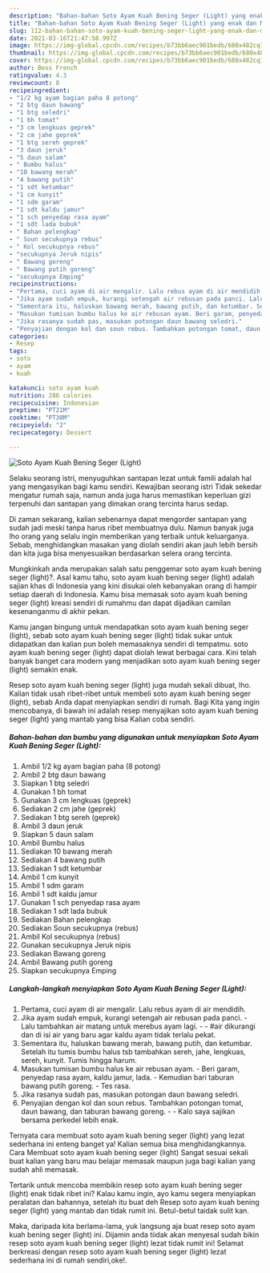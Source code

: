 ```yaml
---
description: "Bahan-bahan Soto Ayam Kuah Bening Seger (Light) yang enak dan Mudah Dibuat"
title: "Bahan-bahan Soto Ayam Kuah Bening Seger (Light) yang enak dan Mudah Dibuat"
slug: 112-bahan-bahan-soto-ayam-kuah-bening-seger-light-yang-enak-dan-mudah-dibuat
date: 2021-03-16T21:47:58.997Z
image: https://img-global.cpcdn.com/recipes/b73bb6aec901bedb/680x482cq70/soto-ayam-kuah-bening-seger-light-foto-resep-utama.jpg
thumbnail: https://img-global.cpcdn.com/recipes/b73bb6aec901bedb/680x482cq70/soto-ayam-kuah-bening-seger-light-foto-resep-utama.jpg
cover: https://img-global.cpcdn.com/recipes/b73bb6aec901bedb/680x482cq70/soto-ayam-kuah-bening-seger-light-foto-resep-utama.jpg
author: Bess French
ratingvalue: 4.3
reviewcount: 8
recipeingredient:
- "1/2 kg ayam bagian paha 8 potong"
- "2 btg daun bawang"
- "1 btg seledri"
- "1 bh tomat"
- "3 cm lengkuas geprek"
- "2 cm jahe geprek"
- "1 btg sereh geprek"
- "3 daun jeruk"
- "5 daun salam"
- " Bumbu halus"
- "10 bawang merah"
- "4 bawang putih"
- "1 sdt ketumbar"
- "1 cm kunyit"
- "1 sdm garam"
- "1 sdt kaldu jamur"
- "1 sch penyedap rasa ayam"
- "1 sdt lada bubuk"
- " Bahan pelengkap"
- " Soun secukupnya rebus"
- " Kol secukupnya rebus"
- "secukupnya Jeruk nipis"
- " Bawang goreng"
- " Bawang putih goreng"
- "secukupnya Emping"
recipeinstructions:
- "Pertama, cuci ayam di air mengalir. Lalu rebus ayam di air mendidih."
- "Jika ayam sudah empuk, kurangi setengah air rebusan pada panci. Lalu tambahkan air matang untuk merebus ayam lagi.  #air dikurangi dan di isi air yang baru agar kaldu ayam tidak terlalu pekat."
- "Sementara itu, haluskan bawang merah, bawang putih, dan ketumbar. Setelah itu tumis bumbu halus tsb tambahkan sereh, jahe, lengkuas, sereh, kunyit. Tumis hingga harum."
- "Masukan tumisan bumbu halus ke air rebusan ayam. Beri garam, penyedap rasa ayam, kaldu jamur, lada. Kemudian bari taburan bawang putih goreng. Tes rasa."
- "Jika rasanya sudah pas, masukan potongan daun bawang seledri."
- "Penyajian dengan kol dan soun rebus. Tambahkan potongan tomat, daun bawang, dan taburan bawang goreng.  Kalo saya sajikan bersama perkedel lebih enak."
categories:
- Resep
tags:
- soto
- ayam
- kuah

katakunci: soto ayam kuah 
nutrition: 286 calories
recipecuisine: Indonesian
preptime: "PT21M"
cooktime: "PT30M"
recipeyield: "2"
recipecategory: Dessert

---
```



![Soto Ayam Kuah Bening Seger (Light)](https://img-global.cpcdn.com/recipes/b73bb6aec901bedb/680x482cq70/soto-ayam-kuah-bening-seger-light-foto-resep-utama.jpg)

Selaku seorang istri, menyuguhkan santapan lezat untuk famili adalah hal yang mengasyikan bagi kamu sendiri. Kewajiban seorang istri Tidak sekedar mengatur rumah saja, namun anda juga harus memastikan keperluan gizi terpenuhi dan santapan yang dimakan orang tercinta harus sedap.

Di zaman  sekarang, kalian sebenarnya dapat mengorder santapan yang sudah jadi meski tanpa harus ribet membuatnya dulu. Namun banyak juga lho orang yang selalu ingin memberikan yang terbaik untuk keluarganya. Sebab, menghidangkan masakan yang diolah sendiri akan jauh lebih bersih dan kita juga bisa menyesuaikan berdasarkan selera orang tercinta. 



Mungkinkah anda merupakan salah satu penggemar soto ayam kuah bening seger (light)?. Asal kamu tahu, soto ayam kuah bening seger (light) adalah sajian khas di Indonesia yang kini disukai oleh kebanyakan orang di hampir setiap daerah di Indonesia. Kamu bisa memasak soto ayam kuah bening seger (light) kreasi sendiri di rumahmu dan dapat dijadikan camilan kesenanganmu di akhir pekan.

Kamu jangan bingung untuk mendapatkan soto ayam kuah bening seger (light), sebab soto ayam kuah bening seger (light) tidak sukar untuk didapatkan dan kalian pun boleh memasaknya sendiri di tempatmu. soto ayam kuah bening seger (light) dapat diolah lewat berbagai cara. Kini telah banyak banget cara modern yang menjadikan soto ayam kuah bening seger (light) semakin enak.

Resep soto ayam kuah bening seger (light) juga mudah sekali dibuat, lho. Kalian tidak usah ribet-ribet untuk membeli soto ayam kuah bening seger (light), sebab Anda dapat menyiapkan sendiri di rumah. Bagi Kita yang ingin mencobanya, di bawah ini adalah resep menyajikan soto ayam kuah bening seger (light) yang mantab yang bisa Kalian coba sendiri.

<!--inarticleads1-->

##### Bahan-bahan dan bumbu yang digunakan untuk menyiapkan Soto Ayam Kuah Bening Seger (Light):

1. Ambil 1/2 kg ayam bagian paha (8 potong)
1. Ambil 2 btg daun bawang
1. Siapkan 1 btg seledri
1. Gunakan 1 bh tomat
1. Gunakan 3 cm lengkuas (geprek)
1. Sediakan 2 cm jahe (geprek)
1. Sediakan 1 btg sereh (geprek)
1. Ambil 3 daun jeruk
1. Siapkan 5 daun salam
1. Ambil  Bumbu halus
1. Sediakan 10 bawang merah
1. Sediakan 4 bawang putih
1. Sediakan 1 sdt ketumbar
1. Ambil 1 cm kunyit
1. Ambil 1 sdm garam
1. Ambil 1 sdt kaldu jamur
1. Gunakan 1 sch penyedap rasa ayam
1. Sediakan 1 sdt lada bubuk
1. Sediakan  Bahan pelengkap
1. Sediakan  Soun secukupnya (rebus)
1. Ambil  Kol secukupnya (rebus)
1. Gunakan secukupnya Jeruk nipis
1. Sediakan  Bawang goreng
1. Ambil  Bawang putih goreng
1. Siapkan secukupnya Emping




<!--inarticleads2-->

##### Langkah-langkah menyiapkan Soto Ayam Kuah Bening Seger (Light):

1. Pertama, cuci ayam di air mengalir. Lalu rebus ayam di air mendidih.
1. Jika ayam sudah empuk, kurangi setengah air rebusan pada panci. - Lalu tambahkan air matang untuk merebus ayam lagi. -  - #air dikurangi dan di isi air yang baru agar kaldu ayam tidak terlalu pekat.
1. Sementara itu, haluskan bawang merah, bawang putih, dan ketumbar. Setelah itu tumis bumbu halus tsb tambahkan sereh, jahe, lengkuas, sereh, kunyit. Tumis hingga harum.
1. Masukan tumisan bumbu halus ke air rebusan ayam. - Beri garam, penyedap rasa ayam, kaldu jamur, lada. - Kemudian bari taburan bawang putih goreng. - Tes rasa.
1. Jika rasanya sudah pas, masukan potongan daun bawang seledri.
1. Penyajian dengan kol dan soun rebus. Tambahkan potongan tomat, daun bawang, dan taburan bawang goreng. -  - Kalo saya sajikan bersama perkedel lebih enak.




Ternyata cara membuat soto ayam kuah bening seger (light) yang lezat sederhana ini enteng banget ya! Kalian semua bisa menghidangkannya. Cara Membuat soto ayam kuah bening seger (light) Sangat sesuai sekali buat kalian yang baru mau belajar memasak maupun juga bagi kalian yang sudah ahli memasak.

Tertarik untuk mencoba membikin resep soto ayam kuah bening seger (light) enak tidak ribet ini? Kalau kamu ingin, ayo kamu segera menyiapkan peralatan dan bahannya, setelah itu buat deh Resep soto ayam kuah bening seger (light) yang mantab dan tidak rumit ini. Betul-betul taidak sulit kan. 

Maka, daripada kita berlama-lama, yuk langsung aja buat resep soto ayam kuah bening seger (light) ini. Dijamin anda tiidak akan menyesal sudah bikin resep soto ayam kuah bening seger (light) lezat tidak rumit ini! Selamat berkreasi dengan resep soto ayam kuah bening seger (light) lezat sederhana ini di rumah sendiri,oke!.


